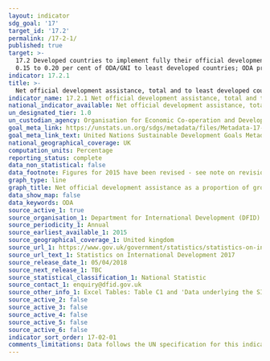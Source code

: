 ```yaml
---
layout: indicator
sdg_goal: '17'
target_id: '17.2'
permalink: /17-2-1/
published: true
target: >-
  17.2 Developed countries to implement fully their official development assistance commitments, including the commitment by many developed countries to achieve the target of 0.7 per cent of gross national income for official development assistance (ODA/GNI) to developing countries and
  0.15 to 0.20 per cent of ODA/GNI to least developed countries; ODA providers are encouraged to consider setting a target to provide at least 0.20 per cent of ODA/GNI to least developed countries
indicator: 17.2.1
title: >-
  Net official development assistance, total and to least developed countries, as a proportion of the Organization for Economic Cooperation and Development (OECD) Development Assistance Committee donors’ gross national income (GNI)
indicator_name: 17.2.1 Net official development assistance, total and to least developed countries, as a proportion of the Organization for Economic Cooperation and Development (OECD) Development Assistance Committee donors’ gross national income (GNI)
national_indicator_available: Net official development assistance, total and to least developed countries, as a proportion of the Organization for Economic Cooperation and Development (OECD) Development Assistance Committee donors’ gross national income (GNI)
un_designated_tier: 1.0
un_custodian_agency: Organisation for Economic Co-operation and Development (OECD)
goal_meta_link: https://unstats.un.org/sdgs/metadata/files/Metadata-17-02-01.pdf
goal_meta_link_text: United Nations Sustainable Development Goals Metadata (PDF 206 KB)
national_geographical_coverage: UK
computation_units: Percentage
reporting_status: complete
data_non_statistical: false
data_footnote: Figures for 2015 have been revised - see note on revisions in source link. Figures for 2016 have been revised following OECD DAC decision.
graph_type: line
graph_title: Net official development assistance as a proportion of gross national income (GNI)
data_show_map: false
data_keywords: ODA
source_active_1: true
source_organisation_1: Department for International Development (DFID)
source_periodicity_1: Annual
source_earliest_available_1: 2015
source_geographical_coverage_1: United kingdom
source_url_1: https://www.gov.uk/government/statistics/statistics-on-international-development-2017
source_url_text_1: Statistics on International Development 2017
source_release_date_1: 05/04/2018
source_next_release_1: TBC
source_statistical_classification_1: National Statistic
source_contact_1: enquiry@dfid.gov.uk
source_other_info_1: Excel Tables: Table C1 and 'Data underlying the SID 2017'/DFID directly 
source_active_2: false
source_active_3: false
source_active_4: false
source_active_5: false
source_active_6: false
indicator_sort_order: 17-02-01
comments_limitations: Data follows the UN specification for this indicator. This indicator has been identified in collaboration with topic experts.
---
```

